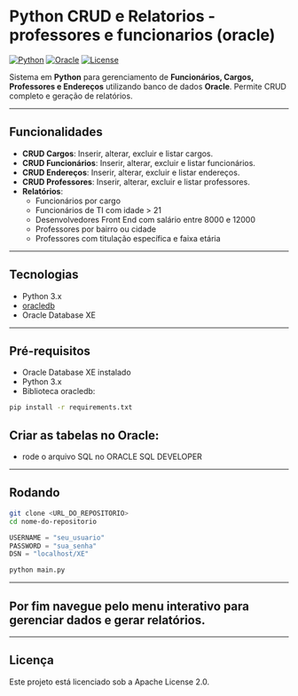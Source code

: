 # Python CRUD e Relatorios - professores e funcionarios (oracle)


[![Python](https://img.shields.io/badge/Python-3.x-blue?logo=python)](https://www.python.org/)  [![Oracle](https://img.shields.io/badge/Oracle-Database-orange?logo=oracle)](https://www.oracle.com/database/)  [![License](https://img.shields.io/badge/License-Apache%202.0-green)](LICENSE)

Sistema em **Python** para gerenciamento de **Funcionários, Cargos, Professores e Endereços** utilizando banco de dados **Oracle**. Permite CRUD completo e geração de relatórios.

---

##  Funcionalidades

- **CRUD Cargos**: Inserir, alterar, excluir e listar cargos.  
- **CRUD Funcionários**: Inserir, alterar, excluir e listar funcionários.  
- **CRUD Endereços**: Inserir, alterar, excluir e listar endereços.  
- **CRUD Professores**: Inserir, alterar, excluir e listar professores.  
- **Relatórios**:  
  - Funcionários por cargo  
  - Funcionários de TI com idade > 21  
  - Desenvolvedores Front End com salário entre 8000 e 12000  
  - Professores por bairro ou cidade  
  - Professores com titulação específica e faixa etária  

---

##  Tecnologias

- Python 3.x  
- [oracledb](https://pypi.org/project/oracledb/)  
- Oracle Database XE

---

##  Pré-requisitos

- Oracle Database XE instalado  
- Python 3.x  
- Biblioteca oracledb:

```bash
pip install -r requirements.txt
``` 

## Criar as tabelas no Oracle:

- rode o arquivo SQL no ORACLE SQL DEVELOPER
  
---

## Rodando

```bash
git clone <URL_DO_REPOSITORIO>
cd nome-do-repositorio
```

```python
USERNAME = "seu_usuario"
PASSWORD = "sua_senha"
DSN = "localhost/XE"
```

```bash
python main.py
```
--- 

## Por fim navegue pelo menu interativo para gerenciar dados e gerar relatórios.

---

## Licença

Este projeto está licenciado sob a Apache License 2.0. 

